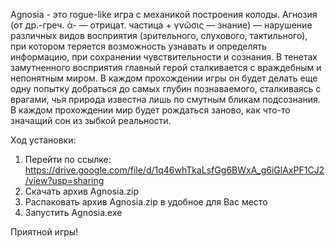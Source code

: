 Agnosia - это rogue-like игра с механикой построения колоды. Агнозия (от др.-греч. ἀ- — отрицат. частица + γνῶσις — знание) — нарушение различных видов восприятия (зрительного, слухового, тактильного), при котором теряется возможность узнавать и определять информацию, при сохранении чувствительности и сознания. В тенетах замутненного восприятия главный герой сталкивается с враждебным и непонятным миром. В каждом прохождении игры он будет делать еще одну попытку добраться до самых глубин познаваемого, сталкиваясь с врагами, чья природа известна лишь по смутным бликам подсознания. В каждом прохождении мир будет рождаться заново, как что-то значащий сон из зыбкой реальности.

Ход установки:
1. Перейти по ссылке: https://drive.google.com/file/d/1q46whTkaLsfGg6BWxA_g6iGlAxPF1CJ2/view?usp=sharing
2. Скачать архив Agnosia.zip
3. Распаковать архив Agnosia.zip в удобное для Вас место
4. Запустить Agnosia.exe
 
 Приятной игры!
